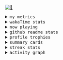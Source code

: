 [![🐙](https://hits.seeyoufarm.com/api/count/incr/badge.svg?url=https%3A%2F%2Fgithub.com%2Fktnkk%2Fhit-counter&count_bg=%23070707&title_bg=%23070707&icon=&icon_color=%23E7E7E7&title=visitors&edge_flat=true)](https://hits.seeyoufarm.com)

<details>
  <summary> <samp>my metrics</samp></summary>
  
  <br>
  
 ![🐳](https://github.com/kkhys/kkhys/blob/main/github-metrics.svg)
  
  ***
</details>

<details>
  <summary> <samp>wakaTime stats</samp></summary>
  
  <br>
  
<!--START_SECTION:waka-->
![Code Time](http://img.shields.io/badge/Code%20Time-4%2C554%20hrs%2051%20mins-blue)

**🐱 My GitHub Data** 

> 📦 5.2 MB Used in GitHub's Storage 
 > 
> 🏆 2,331 Contributions in the Year 2024
 > 
> 💼 Opted to Hire
 > 
> 📜 9 Public Repositories 
 > 
> 🔑 23 Private Repositories 
 > 
**I'm a Night 🦉** 

```text
🌞 Morning                8867 commits        ███████░░░░░░░░░░░░░░░░░░   27.82 % 
🌆 Daytime                7027 commits        ██████░░░░░░░░░░░░░░░░░░░   22.05 % 
🌃 Evening                13545 commits       ███████████░░░░░░░░░░░░░░   42.50 % 
🌙 Night                  2435 commits        ██░░░░░░░░░░░░░░░░░░░░░░░   07.64 % 
```
📅 **I'm Most Productive on Sunday** 

```text
Monday                   3937 commits        ███░░░░░░░░░░░░░░░░░░░░░░   12.35 % 
Tuesday                  4406 commits        ███░░░░░░░░░░░░░░░░░░░░░░   13.82 % 
Wednesday                4377 commits        ███░░░░░░░░░░░░░░░░░░░░░░   13.73 % 
Thursday                 4337 commits        ███░░░░░░░░░░░░░░░░░░░░░░   13.61 % 
Friday                   4553 commits        ████░░░░░░░░░░░░░░░░░░░░░   14.28 % 
Saturday                 4745 commits        ████░░░░░░░░░░░░░░░░░░░░░   14.89 % 
Sunday                   5519 commits        ████░░░░░░░░░░░░░░░░░░░░░   17.32 % 
```


📊 **This Week I Spent My Time On** 

```text
🕑︎ Time Zone: Asia/Tokyo

💬 Programming Languages: 
Other                    36 hrs 52 mins      ████████████████░░░░░░░░░   65.27 % 
Java                     14 hrs 49 mins      ███████░░░░░░░░░░░░░░░░░░   26.24 % 
HTML                     1 hr 54 mins        █░░░░░░░░░░░░░░░░░░░░░░░░   03.37 % 
SQL                      1 hr 2 mins         ░░░░░░░░░░░░░░░░░░░░░░░░░   01.86 % 
Play2                    1 hr                ░░░░░░░░░░░░░░░░░░░░░░░░░   01.78 % 

🔥 Editors: 
Chrome                   36 hrs 52 mins      ████████████████░░░░░░░░░   65.28 % 
IntelliJ IDEA            19 hrs 27 mins      █████████░░░░░░░░░░░░░░░░   34.45 % 
WebStorm                 7 mins              ░░░░░░░░░░░░░░░░░░░░░░░░░   00.22 % 
DataGrip                 1 min               ░░░░░░░░░░░░░░░░░░░░░░░░░   00.05 % 

💻 Operating System: 
Mac                      56 hrs 29 mins      █████████████████████████   100.00 % 
```


 Last Updated on 2024/09/04 18:46:18 UTC
<!--END_SECTION:waka-->
  
  ***
</details>


<details>
  <summary> <samp>now playing</samp></summary>
  
  <br>
 
 [![🐟](https://spotify-github-profile.vercel.app/api/view?uid=31ryofms4dnv7mrohhepo4c4zgqu&cover_image=true&theme=default&show_offline=false&background_color=121212&bar_color=53b14f&bar_color_cover=false)](https://open.spotify.com/user/31ryofms4dnv7mrohhepo4c4zgqu)
  
  ***
</details>

<details>
  <summary> <samp>github readme stats</samp></summary>
  
  <br>
  
 <p align="left"> 
  <img alt="🐠" src="https://github-readme-stats.vercel.app/api?username=kkhys&count_private=true&show_icons=true&theme=dark&include_all_commits=true" />
  <img alt="🐟" src="https://github-readme-stats.vercel.app/api/top-langs/?username=kkhys&layout=compact&theme=dark&langs_count=10&hide=HTML,CSS,SCSS" />
</p>
  
  ***
</details>

<details>
  <summary> <samp>profile trophies</samp></summary>
  
  <br>
  
  [![🐬](https://github-profile-trophy.vercel.app/?username=kkhys&rank=SECRET,SSS,SS,S,AAA,AA,A&theme=darkhub&row=1&margin-w=10&no-bg=true)](https://github.com/ryo-ma/github-profile-trophy)
  
  ***
</details>

<details>
  <summary> <samp>summary cards</samp></summary>
  
  <br>
  
  ![🐋](https://github-profile-summary-cards.vercel.app/api/cards/profile-details?username=kkhys&theme=github_dark)
  ![🦑](https://github-profile-summary-cards.vercel.app/api/cards/repos-per-language?username=kkhys&theme=github_dark)
  ![🦭](https://github-profile-summary-cards.vercel.app/api/cards/most-commit-language?username=kkhys&theme=github_dark)
  ![🦀](https://github-profile-summary-cards.vercel.app/api/cards/stats?username=kkhys&theme=github_dark)
  ![🦈](https://github-profile-summary-cards.vercel.app/api/cards/productive-time?username=kkhys&theme=github_dark)
  
  ***
</details>

<details>
  <summary> <samp>streak stats</samp></summary>
  
  <br>
  
  [![🐠](http://github-readme-streak-stats.herokuapp.com?user=kkhys&theme=dark)](https://git.io/streak-stats)
  
  ***
</details>

<details>
  <summary> <samp>activity graph</samp></summary>
  
  <br>
  
  [![🐡](https://github-readme-activity-graph.vercel.app/graph?username=kkhys&theme=xcode)](https://github.com/ashutosh00710/github-readme-activity-graph)
  
  ***
</details>
